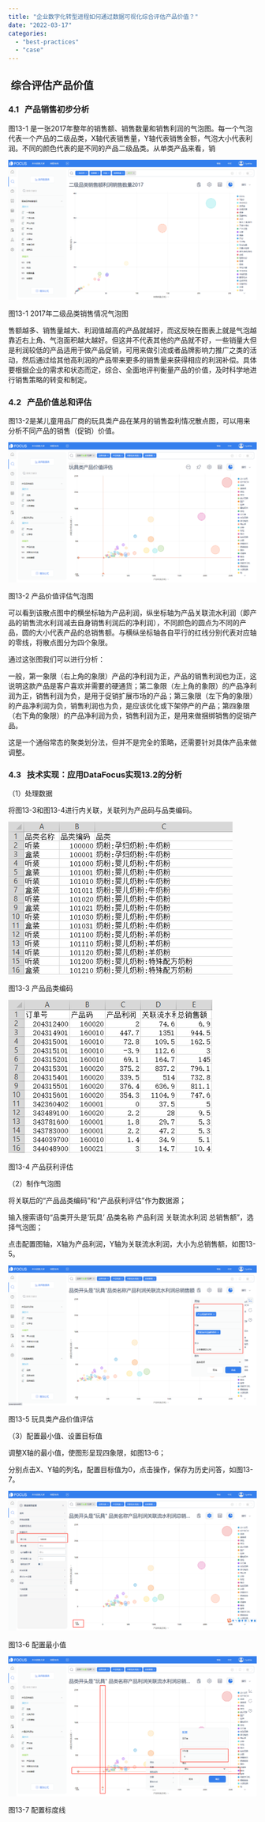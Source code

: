 ```yaml
---
title: "企业数字化转型进程如何通过数据可视化综合评估产品价值？"
date: "2022-03-17"
categories: 
  - "best-practices"
  - "case"
---
```


##  综合评估产品价值

### 4.1   产品销售初步分析

图13-1 是一张2017年整年的销售额、销售数量和销售利润的气泡图。每一个气泡代表一个产品的二级品类，X轴代表销售量，Y轴代表销售金额，气泡大小代表利润。不同的颜色代表的是不同的产品二级品类。从单类产品来看，销

![](images/1647498390-图13-1-2017年二级品类销售情况气泡图.png)

图13-1 2017年二级品类销售情况气泡图

售额越多、销售量越大、利润值越高的产品就越好，而这反映在图表上就是气泡越靠近右上角、气泡面积越大越好。但这并不代表其他的产品就不好，一些销量大但是利润较低的产品适用于做产品促销，可用来做引流或者品牌影响力推广之类的活动，然后通过给其他高利润的产品带来更多的销售量来获得相应的利润补偿。具体要根据企业的需求和状态而定，综合、全面地评判衡量产品的价值，及时科学地进行销售策略的转变和制定。

### 4.2   产品价值总和评估

图13-2是某儿童用品厂商的玩具类产品在某月的销售盈利情况散点图，可以用来分析不同产品的销售（促销）价值。

![](images/1647498385-图13-2-产品价值评估气泡图.png)

图13-2 产品价值评估气泡图

可以看到该散点图中的横坐标轴为产品利润，纵坐标轴为产品关联流水利润（即产品的销售流水利润减去自身销售利润后的净利润），不同颜色的圆点为不同的产品，圆的大小代表产品的总销售额。与横纵坐标轴各自平行的红线分别代表对应轴的零线，将散点图分为四个象限。

通过这张图我们可以进行分析：

一般，第一象限（右上角的象限）产品的净利润为正，产品的销售利润也为正，这说明这款产品是客户喜欢并需要的硬通货；第二象限（左上角的象限）的产品净利润为正，销售利润为负，是用于促销扩展市场的产品；第三象限（左下角的象限）的产品净利润为负，销售利润也为负，是应该优化或下架停产的产品；第四象限（右下角的象限）的产品净利润为负，销售利润为正，是用来做捆绑销售的促销产品。

这是一个通俗常态的聚类划分法，但并不是完全的策略，还需要针对具体产品来做调整。

### 4.3   技术实现：应用DataFocus实现13.2的分析

（1）处理数据

将图13-3和图13-4进行内关联，关联列为产品码与品类编码。

![](images/1647498384-图13-3-产品品类编码.png)

图13-3 产品品类编码

![](images/1647498383-图13-4-产品获利评估.png)

图13-4 产品获利评估

（2）制作气泡图

将关联后的“产品品类编码”和“产品获利评估”作为数据源；

输入搜索语句“品类开头是‘玩具’ 品类名称 产品利润 关联流水利润 总销售额”，选择气泡图；

点击配置图轴，X轴为产品利润，Y轴为关联流水利润，大小为总销售额，如图13-5。

![](images/1647498377-图13-5-玩具类产品价值评估.png)

图13-5 玩具类产品价值评估

（3）配置最小值、设置目标值

调整X轴的最小值，使图形呈现四象限，如图13-6；

分别点击X、Y轴的列名，配置目标值为0，点击操作，保存为历史问答，如图13-7。

![](images/1647498372-图13-6-配置最小值.png)

图13-6 配置最小值

![](images/1647498367-图13-7-配置标度线.png)

图13-7 配置标度线
